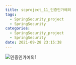 ```yaml
---
title: scproject_11_인증인가예외
tags:
  - SpringSecurity_project
  - SpringSecurity
categories:
  - SpringSecurity_project
  - SpringSecurity
date: 2021-09-28 23:15:38
---
```



![인증인가예외1](/review_img/security_project/security_project_11/1.PNG)





